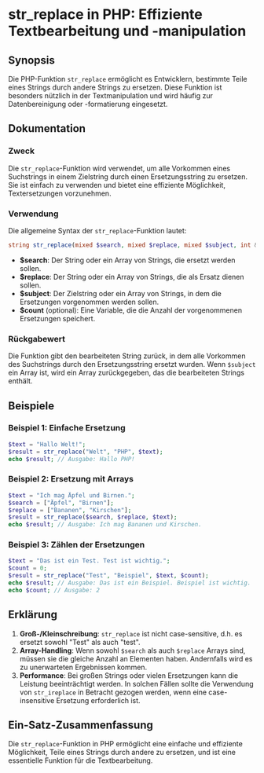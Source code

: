 <!--
Meta Description: # str_replace in PHP: Effiziente Textbearbeitung und -manipulation ## Synopsis Die PHP-Funktion `str_replace` ermöglicht es Entwicklern, bestimmte Tei...
Meta Keywords: die, str_replace, ist, php, strings
-->

# str_replace in PHP: Effiziente Textbearbeitung und -manipulation

## Synopsis
Die PHP-Funktion `str_replace` ermöglicht es Entwicklern, bestimmte Teile eines Strings durch andere Strings zu ersetzen. Diese Funktion ist besonders nützlich in der Textmanipulation und wird häufig zur Datenbereinigung oder -formatierung eingesetzt.

## Dokumentation
### Zweck
Die `str_replace`-Funktion wird verwendet, um alle Vorkommen eines Suchstrings in einem Zielstring durch einen Ersetzungsstring zu ersetzen. Sie ist einfach zu verwenden und bietet eine effiziente Möglichkeit, Textersetzungen vorzunehmen.

### Verwendung
Die allgemeine Syntax der `str_replace`-Funktion lautet:

```php
string str_replace(mixed $search, mixed $replace, mixed $subject, int &$count = null);
```

- **$search**: Der String oder ein Array von Strings, die ersetzt werden sollen.
- **$replace**: Der String oder ein Array von Strings, die als Ersatz dienen sollen.
- **$subject**: Der Zielstring oder ein Array von Strings, in dem die Ersetzungen vorgenommen werden sollen.
- **$count** (optional): Eine Variable, die die Anzahl der vorgenommenen Ersetzungen speichert.

### Rückgabewert
Die Funktion gibt den bearbeiteten String zurück, in dem alle Vorkommen des Suchstrings durch den Ersetzungsstring ersetzt wurden. Wenn `$subject` ein Array ist, wird ein Array zurückgegeben, das die bearbeiteten Strings enthält.

## Beispiele
### Beispiel 1: Einfache Ersetzung
```php
$text = "Hallo Welt!";
$result = str_replace("Welt", "PHP", $text);
echo $result; // Ausgabe: Hallo PHP!
```

### Beispiel 2: Ersetzung mit Arrays
```php
$text = "Ich mag Äpfel und Birnen.";
$search = ["Äpfel", "Birnen"];
$replace = ["Bananen", "Kirschen"];
$result = str_replace($search, $replace, $text);
echo $result; // Ausgabe: Ich mag Bananen und Kirschen.
```

### Beispiel 3: Zählen der Ersetzungen
```php
$text = "Das ist ein Test. Test ist wichtig.";
$count = 0;
$result = str_replace("Test", "Beispiel", $text, $count);
echo $result; // Ausgabe: Das ist ein Beispiel. Beispiel ist wichtig.
echo $count; // Ausgabe: 2
```

## Erklärung
1. **Groß-/Kleinschreibung**: `str_replace` ist nicht case-sensitive, d.h. es ersetzt sowohl "Test" als auch "test".
2. **Array-Handling**: Wenn sowohl `$search` als auch `$replace` Arrays sind, müssen sie die gleiche Anzahl an Elementen haben. Andernfalls wird es zu unerwarteten Ergebnissen kommen.
3. **Performance**: Bei großen Strings oder vielen Ersetzungen kann die Leistung beeinträchtigt werden. In solchen Fällen sollte die Verwendung von `str_ireplace` in Betracht gezogen werden, wenn eine case-insensitive Ersetzung erforderlich ist.

## Ein-Satz-Zusammenfassung
Die `str_replace`-Funktion in PHP ermöglicht eine einfache und effiziente Möglichkeit, Teile eines Strings durch andere zu ersetzen, und ist eine essentielle Funktion für die Textbearbeitung.